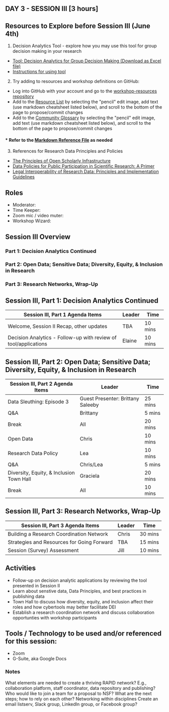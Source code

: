 ## DAY 3 - SESSION III [3 hours]

## Resources to Explore before Session III (June 4th)
1. Decision Analytics Tool - explore how you may use this tool for group decision making in your research
* [Tool: Decision Analytics for Group Decision Making (Download as Excel file)](https://drive.google.com/file/d/1ggmat9ZCjLia6oV9oREXvs9jMIdoHghf/view?usp=sharing)
* [Instructions for using tool](https://docs.google.com/presentation/d/1UaIndG1n4_Rg4PuziA8Cp3yRgA15Jr--HqiWLIY6Go0/edit?usp=sharing)
2. Try adding to resources and workshop definitions on GitHub:
* Log into GitHub with your account and go to the [workshop-resources repository](https://github.com/rapid-research/workshop-resources)
* Add to the [Resource List](https://github.com/rapid-research/workshop-resources/blob/main/resource_list.md) by selecting the "pencil" edit image, add text (use markdown cheatsheet listed below), and scroll to the bottom of the page to propose/commit changes
* Add to the [Community Glossary](https://github.com/rapid-research/workshop-resources/blob/main/community_glossary.md) by selecting the "pencil" edit image, add text (use markdown cheatsheet listed below), and scroll to the bottom of the page to propose/commit changes
#### * Refer to the [Markdown Reference File](https://guides.github.com/features/mastering-markdown/) as needed
3. References for Research Data Principles and Policies
* [The Principles of Open Scholarly Infrastructure](http://openscholarlyinfrastructure.org/)
* [Data Policies for Public Participation in Scientific Research: A Primer](https://old.dataone.org/sites/all/documents/DataPolicyGuide.pdf)
* [Legal Interoperability of Research Data: Principles and Implementation Guidelines](http://www.codata.org/uploads/Legal%20Interoperability%20Principles%20and%20Implementation%20Guidelines_Final2.pdf)

## Roles
* Moderator:
* Time Keeper:
* Zoom mic / video muter:
* Workshop Wizard: 

## Session III Overview
### Part 1: Decision Analytics Continued
### Part 2: Open Data; Sensitive Data; Diversity, Equity, & Inclusion in Research
### Part 3: Research Networks, Wrap-Up

## Session III, Part 1: Decision Analytics Continued

Session III, Part 1 Agenda Items | Leader | Time 
---------------------------------------- | --------------- | ------- 
Welcome, Session II Recap, other updates | TBA | 10 mins
Decision Analytics - Follow-up with review of tool/applications | Elaine | 10 mins

## Session III, Part 2: Open Data; Sensitive Data; Diversity, Equity, & Inclusion in Research

Session III, Part 2 Agenda Items | Leader | Time 
---------------------------------------- | --------------- | -------  
Data Sleuthing: Episode 3 | Guest Presenter: Brittany Saleeby | 25 mins
Q&A | Brittany | 5 mins
Break | All | 20 mins
Open Data | Chris | 10 mins
Research Data Policy | Lea | 10 mins
Q&A | Chris/Lea | 5 mins
Diversity, Equity, & Inclusion Town Hall | Graciela | 20 mins
Break | All | 10 mins 

## Session III, Part 3: Research Networks, Wrap-Up

Session III, Part 3 Agenda Items | Leader | Time 
---------------------------------------- | --------------- | -------  
Building a Research Coordination Network | Chris | 30 mins
Strategies and Resources for Going Forward | TBA | 15 mins
Session (Survey) Assessment | Jill | 10 mins

## Activities
* Follow-up on decision analytic applications by reviewing the tool presented in Session II
* Learn about senstive data, Data Principles, and best practices in publishing data
* Town Hall to discuss how diversity, equity, and inclusion affect their roles and how cybertools may better facilitate DEI
* Establish a research coordination network and discuss collaboration opportunties with workshop participants

## Tools / Technology to be used and/or referenced for this session:
* Zoom
* G-Suite, aka Google Docs

### Notes 
What elements are needed to create a thriving RAPID network? 
E.g., collaboration platform, staff coordinator, data repository and publishing?
Who would like to join a team for a proposal to NSF?
What are the next steps; how to rely on each other?
Networking within disciplines
Create an email listserv, Slack group, LinkedIn group, or Facebook group?
